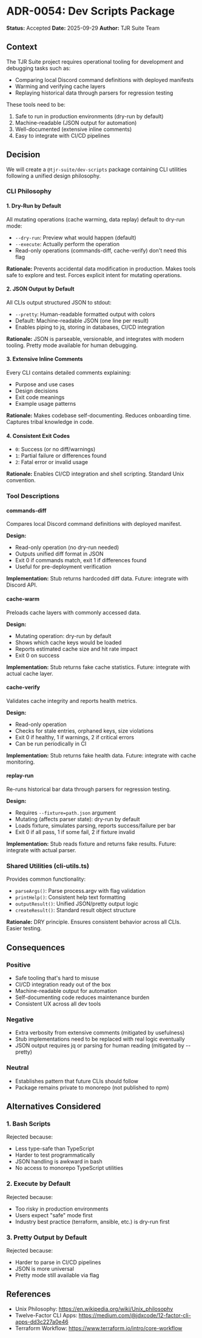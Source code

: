 # ADR-0054: Dev Scripts Package

**Status:** Accepted
**Date:** 2025-09-29
**Author:** TJR Suite Team

## Context

The TJR Suite project requires operational tooling for development and debugging tasks such as:
- Comparing local Discord command definitions with deployed manifests
- Warming and verifying cache layers
- Replaying historical data through parsers for regression testing

These tools need to be:
1. Safe to run in production environments (dry-run by default)
2. Machine-readable (JSON output for automation)
3. Well-documented (extensive inline comments)
4. Easy to integrate with CI/CD pipelines

## Decision

We will create a `@tjr-suite/dev-scripts` package containing CLI utilities following a unified design philosophy.

### CLI Philosophy

#### 1. Dry-Run by Default
All mutating operations (cache warming, data replay) default to dry-run mode:
- `--dry-run`: Preview what would happen (default)
- `--execute`: Actually perform the operation
- Read-only operations (commands-diff, cache-verify) don't need this flag

**Rationale:** Prevents accidental data modification in production. Makes tools safe to explore and test. Forces explicit intent for mutating operations.

#### 2. JSON Output by Default
All CLIs output structured JSON to stdout:
- `--pretty`: Human-readable formatted output with colors
- Default: Machine-readable JSON (one line per result)
- Enables piping to jq, storing in databases, CI/CD integration

**Rationale:** JSON is parseable, versionable, and integrates with modern tooling. Pretty mode available for human debugging.

#### 3. Extensive Inline Comments
Every CLI contains detailed comments explaining:
- Purpose and use cases
- Design decisions
- Exit code meanings
- Example usage patterns

**Rationale:** Makes codebase self-documenting. Reduces onboarding time. Captures tribal knowledge in code.

#### 4. Consistent Exit Codes
- `0`: Success (or no diff/warnings)
- `1`: Partial failure or differences found
- `2`: Fatal error or invalid usage

**Rationale:** Enables CI/CD integration and shell scripting. Standard Unix convention.

### Tool Descriptions

#### commands-diff
Compares local Discord command definitions with deployed manifest.

**Design:**
- Read-only operation (no dry-run needed)
- Outputs unified diff format in JSON
- Exit 0 if commands match, exit 1 if differences found
- Useful for pre-deployment verification

**Implementation:** Stub returns hardcoded diff data. Future: integrate with Discord API.

#### cache-warm
Preloads cache layers with commonly accessed data.

**Design:**
- Mutating operation: dry-run by default
- Shows which cache keys would be loaded
- Reports estimated cache size and hit rate impact
- Exit 0 on success

**Implementation:** Stub returns fake cache statistics. Future: integrate with actual cache layer.

#### cache-verify
Validates cache integrity and reports health metrics.

**Design:**
- Read-only operation
- Checks for stale entries, orphaned keys, size violations
- Exit 0 if healthy, 1 if warnings, 2 if critical errors
- Can be run periodically in CI

**Implementation:** Stub returns fake health data. Future: integrate with cache monitoring.

#### replay-run
Re-runs historical bar data through parsers for regression testing.

**Design:**
- Requires `--fixture=path.json` argument
- Mutating (affects parser state): dry-run by default
- Loads fixture, simulates parsing, reports success/failure per bar
- Exit 0 if all pass, 1 if some fail, 2 if fixture invalid

**Implementation:** Stub reads fixture and returns fake results. Future: integrate with actual parser.

### Shared Utilities (cli-utils.ts)

Provides common functionality:
- `parseArgs()`: Parse process.argv with flag validation
- `printHelp()`: Consistent help text formatting
- `outputResult()`: Unified JSON/pretty output logic
- `createResult()`: Standard result object structure

**Rationale:** DRY principle. Ensures consistent behavior across all CLIs. Easier testing.

## Consequences

### Positive
- Safe tooling that's hard to misuse
- CI/CD integration ready out of the box
- Machine-readable output for automation
- Self-documenting code reduces maintenance burden
- Consistent UX across all dev tools

### Negative
- Extra verbosity from extensive comments (mitigated by usefulness)
- Stub implementations need to be replaced with real logic eventually
- JSON output requires jq or parsing for human reading (mitigated by --pretty)

### Neutral
- Establishes pattern that future CLIs should follow
- Package remains private to monorepo (not published to npm)

## Alternatives Considered

### 1. Bash Scripts
Rejected because:
- Less type-safe than TypeScript
- Harder to test programmatically
- JSON handling is awkward in bash
- No access to monorepo TypeScript utilities

### 2. Execute by Default
Rejected because:
- Too risky in production environments
- Users expect "safe" mode first
- Industry best practice (terraform, ansible, etc.) is dry-run first

### 3. Pretty Output by Default
Rejected because:
- Harder to parse in CI/CD pipelines
- JSON is more universal
- Pretty mode still available via flag

## References
- Unix Philosophy: https://en.wikipedia.org/wiki/Unix_philosophy
- Twelve-Factor CLI Apps: https://medium.com/@jdxcode/12-factor-cli-apps-dd3c227a0e46
- Terraform Workflow: https://www.terraform.io/intro/core-workflow